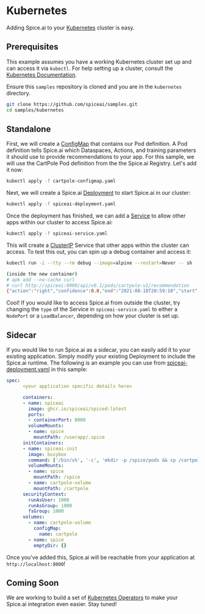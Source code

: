 # Kubernetes

Adding Spice.ai to your [Kubernetes](https://kubernetes.io/) cluster is easy.

## Prerequisites

This example assumes you have a working Kubernetes cluster set up and can access it via `kubectl`. For help setting up a cluster, consult the [Kubernetes Documentation](https://kubernetes.io/docs/setup/).

Ensure this `samples` repository is cloned and you are in the `kubernetes` directory.

```bash
git clone https://github.com/spiceai/samples.git
cd samples/kubernetes
```

## Standalone

First, we will create a [ConfigMap](https://kubernetes.io/docs/concepts/configuration/configmap/) that contains our Pod definition. A Pod definition tells Spice.ai which Dataspaces, Actions, and training parameters it should use to provide recommendations to your app. For this sample, we will use the CartPole Pod definition from the the Spice.ai Registry. Let's add it now:

```bash
kubectl apply -f cartpole-configmap.yaml
```

Next, we will create a Spice.ai [Deployment](https://kubernetes.io/docs/concepts/workloads/controllers/deployment/) to start Spice.ai in our cluster:

```bash
kubectl apply -f spiceai-deployment.yaml
```

Once the deployment has finished, we can add a [Service](https://kubernetes.io/docs/concepts/services-networking/service/) to allow other apps within our cluster to access Spice.ai:

```bash
kubectl apply -f spiceai-service.yaml
```

This will create a [ClusterIP](https://kubernetes.io/docs/concepts/services-networking/service/#publishing-services-service-types) Service that other apps within the cluster can access. To test this out, you can spin up a debug container and access it:

```bash
kubectl run -i --tty --rm debug --image=alpine --restart=Never -- sh

(inside the new container)
# apk add --no-cache curl
# curl http://spiceai:8000/api/v0.1/pods/cartpole-v1/recommendation
{"action":"right","confidence":0.0,"end":"2021-08-18T20:59:10","start":"2021-08-18T20:59:00","tag":"latest"}
```

Cool! If you would like to access Spice.ai from outside the cluster, try changing the `type` of the Service in `spiceai-service.yaml` to either a `NodePort` or a `LoadBalancer`, depending on how your cluster is set up.

## Sidecar

If you would like to run Spice.ai as a sidecar, you can easily add it to your existing application. Simply modify your existing Deployment to include the Spice.ai runtime. The following is an example you can use from [spiceai-deployment.yaml](spiceai-deployment.yaml) in this sample:

```yaml
spec:
      <your application specific details here>

      containers:
      - name: spiceai
        image: ghcr.io/spiceai/spiced:latest
        ports:
        - containerPort: 8000
        volumeMounts:
        - name: spice
          mountPath: /userapp/.spice
      initContainers:
      - name: spiceai-init
        image: busybox
        command: ['/bin/sh', '-c', 'mkdir -p /spice/pods && cp /cartpole/cartpole-v1.yaml /spice/pods/cartpole-v1.yaml']
        volumeMounts:
        - name: spice
          mountPath: /spice
        - name: cartpole-volume
          mountPath: /cartpole
      securityContext:
        runAsUser: 1000
        runAsGroup: 1000
        fsGroup: 1000
      volumes:
        - name: cartpole-volume
          configMap:
            name: cartpole
        - name: spice
          emptyDir: {}
```

Once you've added this, Spice.ai will be reachable from your application at `http://localhost:8000`!

## Coming Soon

We are working to build a set of [Kubernetes Operators](https://kubernetes.io/docs/concepts/extend-kubernetes/operator/) to make your Spice.ai integration even easier. Stay tuned!
